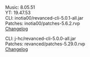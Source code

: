 Music: 8.05.51  
YT: 19.47.53  
CLI: inotia00/revanced-cli-5.0.1-all.jar  
Patches: inotia00/patches-5.6.2.rvp  
[Changelog](https://github.com/inotia00/revanced-patches/releases/tag/v5.6.2)

CLI: j-hc/revanced-cli-5.0.0-all.jar  
Patches: revanced/patches-5.29.0.rvp  
[Changelog](https://github.com/revanced/revanced-patches/releases/tag/v5.29.0)  
